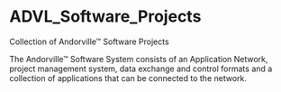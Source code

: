 # ADVL_Software_Projects
Collection of Andorville™ Software Projects

The Andorville™ Software System consists of an Application Network, project management system, data exchange and control formats and a collection of applications that can be connected to the network.



